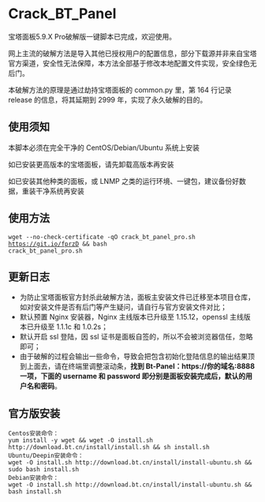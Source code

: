 # Crack_BT_Panel
<p>宝塔面板5.9.X Pro破解版一键脚本已完成，欢迎使用。</p>
<p>网上主流的破解方法是导入其他已授权用户的配置信息，部分下载源并非来自宝塔官方渠道，安全性无法保障，本方法全部基于修改本地配置文件实现，安全绿色无后门。</p>
<p>本破解方法的原理是通过劫持宝塔面板的 common.py 里，第 164 行记录 release 的信息，将其延期到 2999 年，实现了永久破解的目的。</p>

## 使用须知
<p>本脚本必须在完全干净的 CentOS/Debian/Ubuntu 系统上安装</p>
<p>如已安装更高版本的宝塔面板，请先卸载高版本再安装</p>
<p>如已安装其他种类的面板，或 LNMP 之类的运行环境、一键包，建议备份好数据，重装干净系统再安装</p>

## 使用方法
<code>wget --no-check-certificate -qO crack_bt_panel_pro.sh https://git.io/fprzD && bash crack_bt_panel_pro.sh</code>

## 更新日志
- 为防止宝塔面板官方封杀此破解方法，面板主安装文件已迁移至本项目仓库，如对安装文件是否有后门等产生疑问，请自行与官方安装文件对比；
- 默认预置 Nginx 安装器，Nginx 主线版本已升级至 1.15.12，openssl 主线版本已升级至 1.1.1c 和 1.0.2s；
- 默认开启 ssl 登陆，因 ssl 证书是面板自签的，所以不会被浏览器信任，忽略即可；
- 由于破解的过程会输出一些命令，导致会把包含初始化登陆信息的输出结果顶到上面去，请在终端里调整滚动条，<b>找到 Bt-Panel：https://你的域名:8888 一项，下面的 username 和 password 即分别是面板安装完成后，默认的用户名和密码</b>。

## 官方版安装
```
Centos安装命令：
yum install -y wget && wget -O install.sh http://download.bt.cn/install/install.sh && sh install.sh
Ubuntu/Deepin安装命令：
wget -O install.sh http://download.bt.cn/install/install-ubuntu.sh && sudo bash install.sh
Debian安装命令：
wget -O install.sh http://download.bt.cn/install/install-ubuntu.sh && bash install.sh
```
